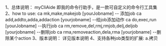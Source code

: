 ﻿1、总体说明： myCliAide 即我的命令行助手，是一款可自定义的命令行工具集
2、how to use:  ca mk,make,makejob   [yourJobname]     -- 添加job
		ca add,addto,adda,addaction [yourjobname]   --给job添加动作
		ca do,exec,run  [yourJobname]  --执行job
		ca rm,remove,del,rmj,rmjob,delj,deljob [yourjobname] --删除job
		ca rma,removeaction,dela,rma  [yourjobname]  --删除某个action 
3、版本说明： 详见版本说明
4、支持各种job类型的扩展:
	a.拷贝
